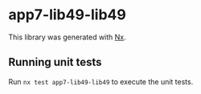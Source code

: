 # app7-lib49-lib49

This library was generated with [Nx](https://nx.dev).

## Running unit tests

Run `nx test app7-lib49-lib49` to execute the unit tests.
